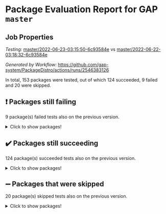 # Package Evaluation Report for GAP `master`

## Job Properties

*Testing:* [master/2022-06-23-03:15:50-6c93584e](https://github.com/gap-system/PackageDistro/blob/data/reports/master/2022-06-23-03:15:50-6c93584e) vs [master/2022-06-22-03:18:32-6c93584e](https://github.com/gap-system/PackageDistro/blob/data/reports/master/2022-06-22-03:18:32-6c93584e)

*Generated by Workflow:* https://github.com/gap-system/PackageDistro/actions/runs/2546383126

In total, 153 packages were tested, out of which 124 succeeded, 9 failed and 20 were skipped.

## :exclamation: Packages still failing

9 package(s) failed tests also on the previous version.
<details><summary>Click to show packages!</summary>

- fining 1.4.1 [(failure)](https://github.com/gap-system/PackageDistro/runs/7016111344?check_suite_focus=true)
- francy 1.2.4 [(failure)](https://github.com/gap-system/PackageDistro/runs/7016111687?check_suite_focus=true)
- hap 1.41 [(failure)](https://github.com/gap-system/PackageDistro/runs/7016112255?check_suite_focus=true)
- normalizinterface 1.3.2 [(failure)](https://github.com/gap-system/PackageDistro/runs/7016114819?check_suite_focus=true)
- packagemanager 1.2 [(failure)](https://github.com/gap-system/PackageDistro/runs/7016115108?check_suite_focus=true)
- rcwa 4.6.4 [(failure)](https://github.com/gap-system/PackageDistro/runs/7016115941?check_suite_focus=true)
- recog 1.3.2 [(failure)](https://github.com/gap-system/PackageDistro/runs/7016116086?check_suite_focus=true)
- semigroups 4.0.0 [(failure)](https://github.com/gap-system/PackageDistro/runs/7016116431?check_suite_focus=true)
- ugaly 4.0.2 [(failure)](https://github.com/gap-system/PackageDistro/runs/7016117423?check_suite_focus=true)
</details>

## :heavy_check_mark: Packages still succeeding

124 package(s) succeeded tests also on the previous version.
<details><summary>Click to show packages!</summary>

- ace 5.4 [(success)](https://github.com/gap-system/PackageDistro/runs/7016108898?check_suite_focus=true)
- aclib 1.3.2 [(success)](https://github.com/gap-system/PackageDistro/runs/7016108981?check_suite_focus=true)
- agt 0.2 [(success)](https://github.com/gap-system/PackageDistro/runs/7016109058?check_suite_focus=true)
- alnuth 3.2.1 [(success)](https://github.com/gap-system/PackageDistro/runs/7016109220?check_suite_focus=true)
- anupq 3.2.6 [(success)](https://github.com/gap-system/PackageDistro/runs/7016109299?check_suite_focus=true)
- atlasrep 2.1.2 [(success)](https://github.com/gap-system/PackageDistro/runs/7016109390?check_suite_focus=true)
- autodoc 2022.03.10 [(success)](https://github.com/gap-system/PackageDistro/runs/7016109498?check_suite_focus=true)
- automata 1.15 [(success)](https://github.com/gap-system/PackageDistro/runs/7016109586?check_suite_focus=true)
- automgrp 1.3.2 [(success)](https://github.com/gap-system/PackageDistro/runs/7016109660?check_suite_focus=true)
- autpgrp 1.10.2 [(success)](https://github.com/gap-system/PackageDistro/runs/7016109747?check_suite_focus=true)
- cap 2022.06-04 [(success)](https://github.com/gap-system/PackageDistro/runs/7016109796?check_suite_focus=true)
- caratinterface 2.3.3 [(success)](https://github.com/gap-system/PackageDistro/runs/7016109844?check_suite_focus=true)
- cddinterface 2020.06.24 [(success)](https://github.com/gap-system/PackageDistro/runs/7016109891?check_suite_focus=true)
- circle 1.6.5 [(success)](https://github.com/gap-system/PackageDistro/runs/7016109939?check_suite_focus=true)
- classicpres 1.22 [(success)](https://github.com/gap-system/PackageDistro/runs/7016109976?check_suite_focus=true)
- cohomolo 1.6.10 [(success)](https://github.com/gap-system/PackageDistro/runs/7016110016?check_suite_focus=true)
- congruence 1.2.4 [(success)](https://github.com/gap-system/PackageDistro/runs/7016110059?check_suite_focus=true)
- corelg 1.56 [(success)](https://github.com/gap-system/PackageDistro/runs/7016110096?check_suite_focus=true)
- crime 1.6 [(success)](https://github.com/gap-system/PackageDistro/runs/7016110145?check_suite_focus=true)
- crisp 1.4.5 [(success)](https://github.com/gap-system/PackageDistro/runs/7016110190?check_suite_focus=true)
- crypting 0.10 [(success)](https://github.com/gap-system/PackageDistro/runs/7016110240?check_suite_focus=true)
- cryst 4.1.24 [(success)](https://github.com/gap-system/PackageDistro/runs/7016110301?check_suite_focus=true)
- crystcat 1.1.9 [(success)](https://github.com/gap-system/PackageDistro/runs/7016110342?check_suite_focus=true)
- ctbllib 1.3.4 [(success)](https://github.com/gap-system/PackageDistro/runs/7016110384?check_suite_focus=true)
- cubefree 1.19 [(success)](https://github.com/gap-system/PackageDistro/runs/7016110427?check_suite_focus=true)
- curlinterface 2.2.2 [(success)](https://github.com/gap-system/PackageDistro/runs/7016110471?check_suite_focus=true)
- cvec 2.7.5 [(success)](https://github.com/gap-system/PackageDistro/runs/7016110562?check_suite_focus=true)
- datastructures 0.2.7 [(success)](https://github.com/gap-system/PackageDistro/runs/7016110601?check_suite_focus=true)
- deepthought 1.0.5 [(success)](https://github.com/gap-system/PackageDistro/runs/7016110670?check_suite_focus=true)
- design 1.7 [(success)](https://github.com/gap-system/PackageDistro/runs/7016110771?check_suite_focus=true)
- difsets 2.3.1 [(success)](https://github.com/gap-system/PackageDistro/runs/7016110842?check_suite_focus=true)
- digraphs 1.5.3 [(success)](https://github.com/gap-system/PackageDistro/runs/7016110914?check_suite_focus=true)
- edim 1.3.5 [(success)](https://github.com/gap-system/PackageDistro/runs/7016110982?check_suite_focus=true)
- example 4.3.1 [(success)](https://github.com/gap-system/PackageDistro/runs/7016111063?check_suite_focus=true)
- factint 1.6.3 [(success)](https://github.com/gap-system/PackageDistro/runs/7016111148?check_suite_focus=true)
- ferret 1.0.7 [(success)](https://github.com/gap-system/PackageDistro/runs/7016111196?check_suite_focus=true)
- fga 1.4.0 [(success)](https://github.com/gap-system/PackageDistro/runs/7016111263?check_suite_focus=true)
- float 1.0.3 [(success)](https://github.com/gap-system/PackageDistro/runs/7016111404?check_suite_focus=true)
- format 1.4.3 [(success)](https://github.com/gap-system/PackageDistro/runs/7016111473?check_suite_focus=true)
- forms 1.2.7 [(success)](https://github.com/gap-system/PackageDistro/runs/7016111522?check_suite_focus=true)
- fplsa 1.2.5 [(success)](https://github.com/gap-system/PackageDistro/runs/7016111568?check_suite_focus=true)
- fr 2.4.8 [(success)](https://github.com/gap-system/PackageDistro/runs/7016111624?check_suite_focus=true)
- fwtree 1.3 [(success)](https://github.com/gap-system/PackageDistro/runs/7016111755?check_suite_focus=true)
- gbnp 1.0.5 [(success)](https://github.com/gap-system/PackageDistro/runs/7016111811?check_suite_focus=true)
- generalizedmorphismsforcap 2022.05-01 [(success)](https://github.com/gap-system/PackageDistro/runs/7016111852?check_suite_focus=true)
- genss 1.6.6 [(success)](https://github.com/gap-system/PackageDistro/runs/7016111906?check_suite_focus=true)
- gradedringforhomalg 2022.03-01 [(success)](https://github.com/gap-system/PackageDistro/runs/7016111953?check_suite_focus=true)
- grape 4.8.5 [(success)](https://github.com/gap-system/PackageDistro/runs/7016112006?check_suite_focus=true)
- groupoids 1.69 [(success)](https://github.com/gap-system/PackageDistro/runs/7016112039?check_suite_focus=true)
- grpconst 2.6.2 [(success)](https://github.com/gap-system/PackageDistro/runs/7016112101?check_suite_focus=true)
- guarana 0.96.3 [(success)](https://github.com/gap-system/PackageDistro/runs/7016112156?check_suite_focus=true)
- guava 3.16 [(success)](https://github.com/gap-system/PackageDistro/runs/7016112188?check_suite_focus=true)
- hapcryst 0.1.14 [(success)](https://github.com/gap-system/PackageDistro/runs/7016112340?check_suite_focus=true)
- hecke 1.5.3 [(success)](https://github.com/gap-system/PackageDistro/runs/7016112410?check_suite_focus=true)
- help 3.5 [(success)](https://github.com/gap-system/PackageDistro/runs/7016112514?check_suite_focus=true)
- idrel 2.44 [(success)](https://github.com/gap-system/PackageDistro/runs/7016112644?check_suite_focus=true)
- images 1.3.1 [(success)](https://github.com/gap-system/PackageDistro/runs/7016112769?check_suite_focus=true)
- intpic 0.3.0 [(success)](https://github.com/gap-system/PackageDistro/runs/7016112848?check_suite_focus=true)
- io 4.7.2 [(success)](https://github.com/gap-system/PackageDistro/runs/7016112939?check_suite_focus=true)
- irredsol 1.4.3 [(success)](https://github.com/gap-system/PackageDistro/runs/7016113006?check_suite_focus=true)
- json 2.1.0 [(success)](https://github.com/gap-system/PackageDistro/runs/7016113069?check_suite_focus=true)
- jupyterkernel 1.4.1 [(success)](https://github.com/gap-system/PackageDistro/runs/7016113137?check_suite_focus=true)
- jupyterviz 1.5.1 [(success)](https://github.com/gap-system/PackageDistro/runs/7016113211?check_suite_focus=true)
- kan 1.34 [(success)](https://github.com/gap-system/PackageDistro/runs/7016113280?check_suite_focus=true)
- kbmag 1.5.9 [(success)](https://github.com/gap-system/PackageDistro/runs/7016113369?check_suite_focus=true)
- laguna 3.9.5 [(success)](https://github.com/gap-system/PackageDistro/runs/7016113489?check_suite_focus=true)
- liealgdb 2.2.1 [(success)](https://github.com/gap-system/PackageDistro/runs/7016113523?check_suite_focus=true)
- liepring 2.6 [(success)](https://github.com/gap-system/PackageDistro/runs/7016113575?check_suite_focus=true)
- liering 2.4.2 [(success)](https://github.com/gap-system/PackageDistro/runs/7016113683?check_suite_focus=true)
- linearalgebraforcap 2022.06-02 [(success)](https://github.com/gap-system/PackageDistro/runs/7016113772?check_suite_focus=true)
- loops 3.4.1 [(success)](https://github.com/gap-system/PackageDistro/runs/7016113868?check_suite_focus=true)
- lpres 1.0.3 [(success)](https://github.com/gap-system/PackageDistro/runs/7016113958?check_suite_focus=true)
- majoranaalgebras 1.4 [(success)](https://github.com/gap-system/PackageDistro/runs/7016114071?check_suite_focus=true)
- mapclass 1.4.5 [(success)](https://github.com/gap-system/PackageDistro/runs/7016114206?check_suite_focus=true)
- matgrp 0.64 [(success)](https://github.com/gap-system/PackageDistro/runs/7016114317?check_suite_focus=true)
- modisom 2.5.2 [(success)](https://github.com/gap-system/PackageDistro/runs/7016114412?check_suite_focus=true)
- modulepresentationsforcap 2022.05-03 [(success)](https://github.com/gap-system/PackageDistro/runs/7016114534?check_suite_focus=true)
- monoidalcategories 2022.06-06 [(success)](https://github.com/gap-system/PackageDistro/runs/7016114583?check_suite_focus=true)
- nconvex 2020.11-04 [(success)](https://github.com/gap-system/PackageDistro/runs/7016114649?check_suite_focus=true)
- nilmat 1.4.1 [(success)](https://github.com/gap-system/PackageDistro/runs/7016114714?check_suite_focus=true)
- nock 1.5 [(success)](https://github.com/gap-system/PackageDistro/runs/7016114776?check_suite_focus=true)
- nq 2.5.8 [(success)](https://github.com/gap-system/PackageDistro/runs/7016114878?check_suite_focus=true)
- numericalsgps 1.3.0 [(success)](https://github.com/gap-system/PackageDistro/runs/7016114923?check_suite_focus=true)
- openmath 11.5.1 [(success)](https://github.com/gap-system/PackageDistro/runs/7016114985?check_suite_focus=true)
- orb 4.8.4 [(success)](https://github.com/gap-system/PackageDistro/runs/7016115042?check_suite_focus=true)
- patternclass 2.4.2 [(success)](https://github.com/gap-system/PackageDistro/runs/7016115177?check_suite_focus=true)
- permut 2.0.4 [(success)](https://github.com/gap-system/PackageDistro/runs/7016115241?check_suite_focus=true)
- polenta 1.3.10 [(success)](https://github.com/gap-system/PackageDistro/runs/7016115318?check_suite_focus=true)
- polymaking 0.8.6 [(success)](https://github.com/gap-system/PackageDistro/runs/7016115410?check_suite_focus=true)
- primgrp 3.4.2 [(success)](https://github.com/gap-system/PackageDistro/runs/7016115477?check_suite_focus=true)
- profiling 2.5.0 [(success)](https://github.com/gap-system/PackageDistro/runs/7016115544?check_suite_focus=true)
- qpa 1.33 [(success)](https://github.com/gap-system/PackageDistro/runs/7016115663?check_suite_focus=true)
- quagroup 1.8.3 [(success)](https://github.com/gap-system/PackageDistro/runs/7016115744?check_suite_focus=true)
- radiroot 2.9 [(success)](https://github.com/gap-system/PackageDistro/runs/7016115837?check_suite_focus=true)
- rds 1.8 [(success)](https://github.com/gap-system/PackageDistro/runs/7016116020?check_suite_focus=true)
- repndecomp 1.2.1 [(success)](https://github.com/gap-system/PackageDistro/runs/7016116191?check_suite_focus=true)
- repsn 3.1.0 [(success)](https://github.com/gap-system/PackageDistro/runs/7016116253?check_suite_focus=true)
- resclasses 4.7.2 [(success)](https://github.com/gap-system/PackageDistro/runs/7016116315?check_suite_focus=true)
- scscp 2.3.1 [(success)](https://github.com/gap-system/PackageDistro/runs/7016116379?check_suite_focus=true)
- sglppow 2.2 [(success)](https://github.com/gap-system/PackageDistro/runs/7016116482?check_suite_focus=true)
- sgpviz 0.999.5 [(success)](https://github.com/gap-system/PackageDistro/runs/7016116529?check_suite_focus=true)
- simpcomp 2.1.14 [(success)](https://github.com/gap-system/PackageDistro/runs/7016116598?check_suite_focus=true)
- singular 2020.12.18 [(success)](https://github.com/gap-system/PackageDistro/runs/7016116661?check_suite_focus=true)
- sla 1.5.3 [(success)](https://github.com/gap-system/PackageDistro/runs/7016116705?check_suite_focus=true)
- smallgrp 1.5 [(success)](https://github.com/gap-system/PackageDistro/runs/7016116748?check_suite_focus=true)
- smallsemi 0.6.13 [(success)](https://github.com/gap-system/PackageDistro/runs/7016116802?check_suite_focus=true)
- sonata 2.9.4 [(success)](https://github.com/gap-system/PackageDistro/runs/7016116856?check_suite_focus=true)
- sophus 1.25 [(success)](https://github.com/gap-system/PackageDistro/runs/7016116904?check_suite_focus=true)
- spinsym 1.5.2 [(success)](https://github.com/gap-system/PackageDistro/runs/7016116949?check_suite_focus=true)
- symbcompcc 1.3.2 [(success)](https://github.com/gap-system/PackageDistro/runs/7016116994?check_suite_focus=true)
- thelma 1.3 [(success)](https://github.com/gap-system/PackageDistro/runs/7016117048?check_suite_focus=true)
- tomlib 1.2.9 [(success)](https://github.com/gap-system/PackageDistro/runs/7016117110?check_suite_focus=true)
- toric 1.9.5 [(success)](https://github.com/gap-system/PackageDistro/runs/7016117194?check_suite_focus=true)
- transgrp 3.6.2 [(success)](https://github.com/gap-system/PackageDistro/runs/7016117330?check_suite_focus=true)
- unipot 1.5 [(success)](https://github.com/gap-system/PackageDistro/runs/7016117505?check_suite_focus=true)
- unitlib 4.1.0 [(success)](https://github.com/gap-system/PackageDistro/runs/7016117580?check_suite_focus=true)
- utils 0.72 [(success)](https://github.com/gap-system/PackageDistro/runs/7016117657?check_suite_focus=true)
- uuid 0.7 [(success)](https://github.com/gap-system/PackageDistro/runs/7016117737?check_suite_focus=true)
- walrus 0.9991 [(success)](https://github.com/gap-system/PackageDistro/runs/7016117801?check_suite_focus=true)
- wedderga 4.10.2 [(success)](https://github.com/gap-system/PackageDistro/runs/7016117878?check_suite_focus=true)
- xmod 2.88 [(success)](https://github.com/gap-system/PackageDistro/runs/7016117937?check_suite_focus=true)
- xmodalg 1.22 [(success)](https://github.com/gap-system/PackageDistro/runs/7016117988?check_suite_focus=true)
- yangbaxter 0.10.0 [(success)](https://github.com/gap-system/PackageDistro/runs/7016118049?check_suite_focus=true)
- zeromqinterface 0.13 [(success)](https://github.com/gap-system/PackageDistro/runs/7016118107?check_suite_focus=true)
</details>

## :heavy_minus_sign: Packages that were skipped

20 package(s) skipped tests also on the previous version.
<details><summary>Click to show packages!</summary>

- 4ti2interface 2022.03-01 [(skipped)](https://github.com/gap-system/PackageDistro/runs/7016024464?check_suite_focus=true)
- browse 1.8.14 [(skipped)](https://github.com/gap-system/PackageDistro/runs/7016024464?check_suite_focus=true)
- examplesforhomalg 2022.03-01 [(skipped)](https://github.com/gap-system/PackageDistro/runs/7016024464?check_suite_focus=true)
- gapdoc 1.6.5 [(skipped)](https://github.com/gap-system/PackageDistro/runs/7016024464?check_suite_focus=true)
- gauss 2022.03-01 [(skipped)](https://github.com/gap-system/PackageDistro/runs/7016024464?check_suite_focus=true)
- gaussforhomalg 2022.03-01 [(skipped)](https://github.com/gap-system/PackageDistro/runs/7016024464?check_suite_focus=true)
- gradedmodules 2022.03-01 [(skipped)](https://github.com/gap-system/PackageDistro/runs/7016024464?check_suite_focus=true)
- homalg 2022.03-01 [(skipped)](https://github.com/gap-system/PackageDistro/runs/7016024464?check_suite_focus=true)
- homalgtocas 2022.03-01 [(skipped)](https://github.com/gap-system/PackageDistro/runs/7016024464?check_suite_focus=true)
- io_forhomalg 2022.03-01 [(skipped)](https://github.com/gap-system/PackageDistro/runs/7016024464?check_suite_focus=true)
- itc 1.5.1 [(skipped)](https://github.com/gap-system/PackageDistro/runs/7016024464?check_suite_focus=true)
- localizeringforhomalg 2022.03-01 [(skipped)](https://github.com/gap-system/PackageDistro/runs/7016024464?check_suite_focus=true)
- matricesforhomalg 2022.04-01 [(skipped)](https://github.com/gap-system/PackageDistro/runs/7016024464?check_suite_focus=true)
- modules 2022.03-01 [(skipped)](https://github.com/gap-system/PackageDistro/runs/7016024464?check_suite_focus=true)
- polycyclic 2.16 [(skipped)](https://github.com/gap-system/PackageDistro/runs/7016024464?check_suite_focus=true)
- ringsforhomalg 2022.04-01 [(skipped)](https://github.com/gap-system/PackageDistro/runs/7016024464?check_suite_focus=true)
- sco 2022.03-01 [(skipped)](https://github.com/gap-system/PackageDistro/runs/7016024464?check_suite_focus=true)
- toolsforhomalg 2022.05-01 [(skipped)](https://github.com/gap-system/PackageDistro/runs/7016024464?check_suite_focus=true)
- toricvarieties 2022.03.23 [(skipped)](https://github.com/gap-system/PackageDistro/runs/7016024464?check_suite_focus=true)
- xgap 4.31 [(skipped)](https://github.com/gap-system/PackageDistro/runs/7016024464?check_suite_focus=true)
</details>

